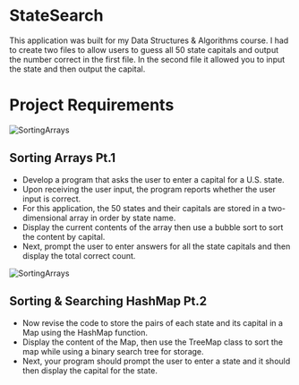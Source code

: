 # StateSearch
This application was built for my Data Structures & Algorithms course. I had to create two files to 
allow users to guess all 50 state capitals and output the number correct in the first file. 
In the second file it allowed you to input the state and then output the capital.

# Project Requirements

![SortingArrays](https://media.discordapp.net/attachments/755504752011378822/1010517220490756116/unknown.png "Sorting Arrays Program")

## Sorting Arrays Pt.1
* Develop a program that asks the user to enter a capital for a U.S. state. 
* Upon receiving the user input, the program reports whether the user input is correct.
* For this application, the 50 states and their capitals are stored in a two-dimensional array in order by state name.
* Display the current contents of the array then use a bubble sort to sort the content by capital.
* Next, prompt the user to enter answers for all the state capitals and then display the total correct count. 

![SortingArrays](https://media.discordapp.net/attachments/755504752011378822/1010517589123932231/unknown.png "Sorting Arrays Program")

## Sorting & Searching HashMap Pt.2
* Now revise the code to store the pairs of each state and its capital in a Map using the HashMap function.
* Display the content of the Map, then use the TreeMap class to sort the map while using a binary search tree for storage.
* Next, your program should prompt the user to enter a state and it should then display the capital for the state.

